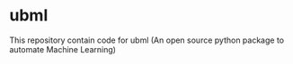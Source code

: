 # ubml
This repository contain code for ubml (An open source python package to automate Machine Learning)
